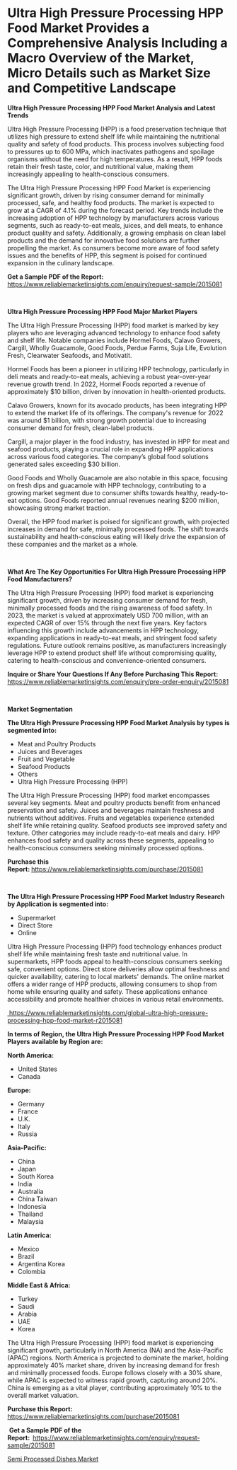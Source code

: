 <p><h1>Ultra High Pressure Processing HPP Food Market Provides a Comprehensive Analysis Including a Macro Overview of the Market, Micro Details such as Market Size and Competitive Landscape</h1></p><p><strong>Ultra High Pressure Processing HPP Food Market Analysis and Latest Trends</strong></p>
<p><p>Ultra High Pressure Processing (HPP) is a food preservation technique that utilizes high pressure to extend shelf life while maintaining the nutritional quality and safety of food products. This process involves subjecting food to pressures up to 600 MPa, which inactivates pathogens and spoilage organisms without the need for high temperatures. As a result, HPP foods retain their fresh taste, color, and nutritional value, making them increasingly appealing to health-conscious consumers.</p><p>The Ultra High Pressure Processing HPP Food Market is experiencing significant growth, driven by rising consumer demand for minimally processed, safe, and healthy food products. The market is expected to grow at a CAGR of 4.1% during the forecast period. Key trends include the increasing adoption of HPP technology by manufacturers across various segments, such as ready-to-eat meals, juices, and deli meats, to enhance product quality and safety. Additionally, a growing emphasis on clean label products and the demand for innovative food solutions are further propelling the market. As consumers become more aware of food safety issues and the benefits of HPP, this segment is poised for continued expansion in the culinary landscape.</p></p>
<p><strong>Get a Sample PDF of the Report:&nbsp;</strong> <a href="https://www.reliablemarketinsights.com/enquiry/request-sample/2015081?utm_campaign=1994&utm_medium=2&utm_source=Github&utm_content=ia&utm_term=17012025&utm_id=ultra-high-pressure-processing-hpp-food">https://www.reliablemarketinsights.com/enquiry/request-sample/2015081</a></p>
<p>&nbsp;</p>
<p><strong>Ultra High Pressure Processing HPP Food Major Market Players</strong></p>
<p><p>The Ultra High Pressure Processing (HPP) food market is marked by key players who are leveraging advanced technology to enhance food safety and shelf life. Notable companies include Hormel Foods, Calavo Growers, Cargill, Wholly Guacamole, Good Foods, Perdue Farms, Suja Life, Evolution Fresh, Clearwater Seafoods, and Motivatit.</p><p>Hormel Foods has been a pioneer in utilizing HPP technology, particularly in deli meats and ready-to-eat meals, achieving a robust year-over-year revenue growth trend. In 2022, Hormel Foods reported a revenue of approximately $10 billion, driven by innovation in health-oriented products.</p><p>Calavo Growers, known for its avocado products, has been integrating HPP to extend the market life of its offerings. The company's revenue for 2022 was around $1 billion, with strong growth potential due to increasing consumer demand for fresh, clean-label products.</p><p>Cargill, a major player in the food industry, has invested in HPP for meat and seafood products, playing a crucial role in expanding HPP applications across various food categories. The company’s global food solutions generated sales exceeding $30 billion.</p><p>Good Foods and Wholly Guacamole are also notable in this space, focusing on fresh dips and guacamole with HPP technology, contributing to a growing market segment due to consumer shifts towards healthy, ready-to-eat options. Good Foods reported annual revenues nearing $200 million, showcasing strong market traction.</p><p>Overall, the HPP food market is poised for significant growth, with projected increases in demand for safe, minimally processed foods. The shift towards sustainability and health-conscious eating will likely drive the expansion of these companies and the market as a whole.</p></p>
<p>&nbsp;</p>
<p><strong>What Are The Key Opportunities For Ultra High Pressure Processing HPP Food Manufacturers?</strong></p>
<p><p>The Ultra High Pressure Processing (HPP) food market is experiencing significant growth, driven by increasing consumer demand for fresh, minimally processed foods and the rising awareness of food safety. In 2023, the market is valued at approximately USD 700 million, with an expected CAGR of over 15% through the next five years. Key factors influencing this growth include advancements in HPP technology, expanding applications in ready-to-eat meals, and stringent food safety regulations. Future outlook remains positive, as manufacturers increasingly leverage HPP to extend product shelf life without compromising quality, catering to health-conscious and convenience-oriented consumers.</p></p>
<p><strong>Inquire or Share Your Questions If Any Before Purchasing This Report:</strong> <a href="https://www.reliablemarketinsights.com/enquiry/pre-order-enquiry/2015081?utm_campaign=1994&utm_medium=2&utm_source=Github&utm_content=ia&utm_term=17012025&utm_id=ultra-high-pressure-processing-hpp-food">https://www.reliablemarketinsights.com/enquiry/pre-order-enquiry/2015081</a></p>
<p>&nbsp;</p>
<p><strong>Market Segmentation</strong></p>
<p><strong>The Ultra High Pressure Processing HPP Food Market Analysis by types is segmented into:</strong></p>
<p><ul><li>Meat and Poultry Products</li><li>Juices and Beverages</li><li>Fruit and Vegetable</li><li>Seafood Products</li><li>Others</li><li>Ultra High Pressure Processing (HPP)</li></ul></p>
<p><p>The Ultra High Pressure Processing (HPP) food market encompasses several key segments. Meat and poultry products benefit from enhanced preservation and safety. Juices and beverages maintain freshness and nutrients without additives. Fruits and vegetables experience extended shelf life while retaining quality. Seafood products see improved safety and texture. Other categories may include ready-to-eat meals and dairy. HPP enhances food safety and quality across these segments, appealing to health-conscious consumers seeking minimally processed options.</p></p>
<p><strong>Purchase this Report:&nbsp;</strong><a href="https://www.reliablemarketinsights.com/purchase/2015081?utm_campaign=1994&utm_medium=2&utm_source=Github&utm_content=ia&utm_term=17012025&utm_id=ultra-high-pressure-processing-hpp-food">https://www.reliablemarketinsights.com/purchase/2015081</a></p>
<p>&nbsp;</p>
<p><strong>The Ultra High Pressure Processing HPP Food Market Industry Research by Application is segmented into:</strong></p>
<p><ul><li>Supermarket</li><li>Direct Store</li><li>Online</li></ul></p>
<p><p>Ultra High Pressure Processing (HPP) food technology enhances product shelf life while maintaining fresh taste and nutritional value. In supermarkets, HPP foods appeal to health-conscious consumers seeking safe, convenient options. Direct store deliveries allow optimal freshness and quicker availability, catering to local markets' demands. The online market offers a wider range of HPP products, allowing consumers to shop from home while ensuring quality and safety. These applications enhance accessibility and promote healthier choices in various retail environments.</p></p>
<p><a href="https://www.reliablemarketinsights.com/global-ultra-high-pressure-processing-hpp-food-market-r2015081?utm_campaign=1994&utm_medium=2&utm_source=Github&utm_content=ia&utm_term=17012025&utm_id=ultra-high-pressure-processing-hpp-food">&nbsp;https://www.reliablemarketinsights.com/global-ultra-high-pressure-processing-hpp-food-market-r2015081</a></p>
<p><strong>In terms of Region, the Ultra High Pressure Processing HPP Food Market Players available by Region are:</strong></p>
<p>
    <p> <strong> North America: </strong>
        <ul>
            <li>United States</li>
            <li>Canada</li>
        </ul>
        </p> 
    <p> <strong> Europe: </strong>
        <ul>
            <li>Germany</li>
            <li>France</li>
            <li>U.K.</li>
            <li>Italy</li>
            <li>Russia</li>
        </ul>
        </p> 
    <p> <strong> Asia-Pacific: </strong>
        <ul>
            <li>China</li>
            <li>Japan</li>
            <li>South Korea</li>
            <li>India</li>
            <li>Australia</li>
            <li>China Taiwan</li>
            <li>Indonesia</li>
            <li>Thailand</li>
            <li>Malaysia</li>
        </ul>
        </p> 
    <p> <strong> Latin America: </strong>
        <ul>
            <li>Mexico</li>
            <li>Brazil</li>
            <li>Argentina Korea</li>
            <li>Colombia</li>
        </ul>
        </p> 
    <p> <strong> Middle East & Africa: </strong>
        <ul>
            <li>Turkey</li>
            <li>Saudi</li>
            <li>Arabia</li>
            <li>UAE</li>
            <li>Korea</li>
        </ul>
    </p>
    </p>
<p><p>The Ultra High Pressure Processing (HPP) food market is experiencing significant growth, particularly in North America (NA) and the Asia-Pacific (APAC) regions. North America is projected to dominate the market, holding approximately 40% market share, driven by increasing demand for fresh and minimally processed foods. Europe follows closely with a 30% share, while APAC is expected to witness rapid growth, capturing around 20%. China is emerging as a vital player, contributing approximately 10% to the overall market valuation.</p></p>
<p><strong>Purchase this Report: </strong><a href="https://www.reliablemarketinsights.com/purchase/2015081?utm_campaign=1994&utm_medium=2&utm_source=Github&utm_content=ia&utm_term=17012025&utm_id=ultra-high-pressure-processing-hpp-food">https://www.reliablemarketinsights.com/purchase/2015081</a></p>
<p>&nbsp;<strong>Get a Sample PDF of the Report:&nbsp;&nbsp;</strong><a href="https://www.reliablemarketinsights.com/enquiry/request-sample/2015081?utm_campaign=1994&utm_medium=2&utm_source=Github&utm_content=ia&utm_term=17012025&utm_id=ultra-high-pressure-processing-hpp-food">https://www.reliablemarketinsights.com/enquiry/request-sample/2015081</a></p>
<p><strong></strong></p>
<p><p><a href="https://github.com/rahu1506/Market-Research-Report-List-6/blob/main/semi-processed-dishes-market.md?utm_campaign=1994&utm_medium=2&utm_source=Github&utm_content=ia&utm_term=17012025&utm_id=ultra-high-pressure-processing-hpp-food">Semi Processed Dishes Market</a></p></p>